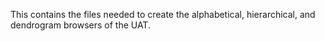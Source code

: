 This contains the files needed to create the alphabetical, hierarchical, and dendrogram browsers of the UAT.